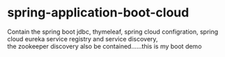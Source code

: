 # spring-application-boot-cloud  
  Contain the spring boot jdbc, thymeleaf, spring cloud configration, spring cloud eureka service registry and  service discovery,    
the zookeeper discovery also be contained......this is my boot demo  
